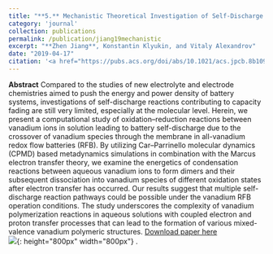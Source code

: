 ```yaml
---
title: "**5.** Mechanistic Theoretical Investigation of Self-Discharge Reactions in a Vanadium Redox Flow Battery"
category: 'journal'
collection: publications
permalink: /publication/jiang19mechanistic
excerpt: "**Zhen Jiang**, Konstantin Klyukin, and Vitaly Alexandrov"
date: "2019-04-17"
citation: '<a href="https://pubs.acs.org/doi/abs/10.1021/acs.jpcb.8b10980"> <span style="color: blue"><i><B>J. Phys. Chem. B</B></i></span> 123, 3976–3983 (2019) </a>'
---
```

**Abstract** Compared to the studies of new electrolyte and electrode chemistries aimed to push the energy and power density of battery systems, investigations of self-discharge reactions contributing to capacity fading are still very limited, especially at the molecular level. Herein, we present a computational study of oxidation–reduction reactions between vanadium ions in solution leading to battery self-discharge due to the crossover of vanadium species through the membrane in all-vanadium redox flow batteries (RFB). By utilizing Car–Parrinello molecular dynamics (CPMD) based metadynamics simulations in combination with the Marcus electron transfer theory, we examine the energetics of condensation reactions between aqueous vanadium ions to form dimers and their subsequent dissociation into vanadium species of different oxidation states after electron transfer has occurred. Our results suggest that multiple self-discharge reaction pathways could be possible under the vanadium RFB operation conditions. The study underscores the complexity of vanadium polymerization reactions in aqueous solutions with coupled electron and proton transfer processes that can lead to the formation of various mixed-valence vanadium polymeric structures.
[Download paper here](https://github.com/ZhenJiang16/personal/tree/master/files/jiang19mechanistic.pdf)
</br>![]({{site.baseurl}}/images/jiang19mechanistic.gif){: height="800px" width="800px"} .
